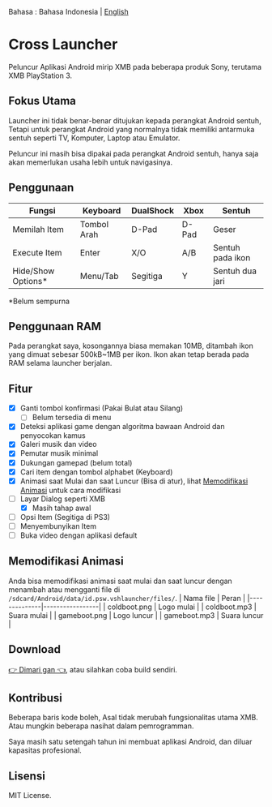 Bahasa : Bahasa Indonesia | [English](https://github.com/EmiyaSyahriel/CrossLauncher/blob/master/README.md)

# Cross Launcher
Peluncur Aplikasi Android mirip XMB pada beberapa produk Sony, terutama XMB PlayStation 3.

## Fokus Utama
Launcher ini tidak benar-benar ditujukan kepada perangkat Android sentuh, Tetapi untuk perangkat
Android yang normalnya tidak memiliki antarmuka sentuh seperti TV, Komputer, Laptop atau Emulator.

Peluncur ini masih bisa dipakai pada perangkat Android sentuh, hanya saja akan memerlukan usaha
lebih untuk navigasinya.

## Penggunaan
| Fungsi            | Keyboard   | DualShock | Xbox     | Sentuh           |
|-------------------|------------|-----------|----------|------------------|
| Memilah Item      |Tombol Arah | D-Pad     | D-Pad    | Geser            |
| Execute Item      | Enter      | X/O       | A/B      | Sentuh pada ikon |
| Hide/Show Options*| Menu/Tab   | Segitiga  | Y        | Sentuh dua jari  |

*Belum sempurna

## Penggunaan RAM
Pada perangkat saya, kosongannya biasa memakan 10MB, ditambah ikon yang dimuat sebesar 500kB~1MB per ikon.
Ikon akan tetap berada pada RAM selama launcher berjalan.

## Fitur
- [x] Ganti tombol konfirmasi (Pakai Bulat atau Silang)
  - [ ] Belum tersedia di menu
- [x] Deteksi aplikasi game dengan algoritma bawaan Android dan penyocokan kamus
- [x] Galeri musik dan video
- [x] Pemutar musik minimal
- [x] Dukungan gamepad (belum total)
- [x] Cari item dengan tombol alphabet (Keyboard)
- [x] Animasi saat Mulai dan saat Luncur (Bisa di atur), lihat 
[Memodifikasi Animasi](https://github.com/EmiyaSyahriel/CrossLauncher/blob/master/README_ID.md#memodifikasi-animasi) untuk cara modifikasi
- [ ] Layar Dialog seperti XMB
  - [x] Masih tahap awal
- [ ] Opsi Item (Segitiga di PS3)
- [ ] Menyembunyikan Item
- [ ] Buka video dengan aplikasi default

## Memodifikasi Animasi
Anda bisa memodifikasi animasi saat mulai dan saat luncur dengan menambah
atau mengganti file di `/sdcard/Android/data/id.psw.vshlauncher/files/`.
| Nama file    | Peran           |
|--------------|-----------------|
| coldboot.png | Logo mulai      |
| coldboot.mp3 | Suara mulai     |
| gameboot.png | Logo luncur     |
| gameboot.mp3 | Suara luncur    |

## Download
[👉 Dimari gan 👈](https://github.com/EmiyaSyahriel/CrossLauncher/releases), atau silahkan coba build sendiri.

## Kontribusi
Beberapa baris kode boleh, Asal tidak merubah fungsionalitas utama XMB. Atau mungkin beberapa nasihat
dalam pemrogramman.

Saya masih satu setengah tahun ini membuat aplikasi Android, dan diluar kapasitas profesional.

## Lisensi
MIT License.
